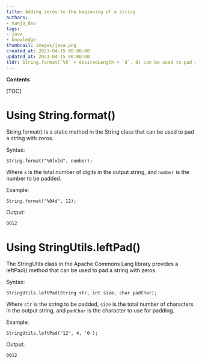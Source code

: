 ```yaml
---
title: Adding zeros to the beginning of a string
authors:
- nanja_dev
tags:
- java
- knowledge
thumbnail: images/java.png
created_at: 2023-04-15 00:00:00
updated_at: 2023-04-15 00:00:00
tldr: String.format(`%0` + desiredLength + `d`, 0) can be used to pad a String with zeros.
---
```


**Contents**

[TOC]

# Using String.format()

String.format() is a static method in the String class that can be used to pad a string with zeros.

Syntax: 

`String.format("%0[x]d", number);`

Where `x` is the total number of digits in the output string, and `number` is the number to be padded.

Example:

`String.format("%04d", 12);`

Output:

`0012`

# Using StringUtils.leftPad()

The StringUtils class in the Apache Commons Lang library provides a leftPad() method that can be used to pad a string with zeros.

Syntax: 

`StringUtils.leftPad(String str, int size, char padChar);`

Where `str` is the string to be padded, `size` is the total number of characters in the output string, and `padChar` is the character to use for padding.

Example:

`StringUtils.leftPad("12", 4, '0');`

Output:

`0012`
